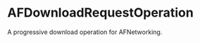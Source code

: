AFDownloadRequestOperation
==========================

A progressive download operation for AFNetworking.